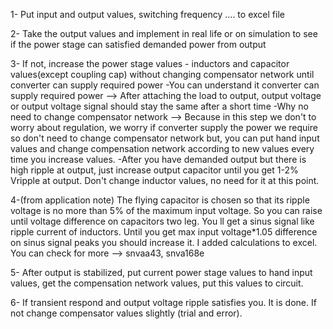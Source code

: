 1- Put input and output values, switching frequency .... to excel file

2- Take the output values and implement in real life or on simulation to see if the power stage can satisfied demanded power from output

3- If not, increase the power stage values - inductors and capacitor values(except coupling cap) without changing compensator network until converter can 
   supply required power
-You can understand it converter can supply required power --> After attaching the load to output, output voltage or output voltage signal should stay the same after a short time
-Why no need to change compensator network --> Because in this step we don't to worry about regulation, we worry if converter supply the power we require so don't need to change compensator network but, you can put hand input values and change compensation network according to new values every time you increase values.
-After you have demanded output but there is high ripple at output, just increase output capacitor until you get 1-2% Vripple at output. Don't change inductor values, no need for it at this point.

4-(from application note) The flying capacitor is chosen so that its ripple voltage is no more than 5% of the maximum input voltage. So you can raise until voltage difference on capacitors two leg. You ll get a sinus signal like ripple current of inductors. Until you get max input voltage*1.05 difference on sinus signal peaks you should increase it. I added calculations to excel. You can check for more --> snvaa43, snva168e

5- After output is stabilized, put current power stage values to hand input values, get the compensation network values, put this values to circuit.

6- If transient respond and output voltage ripple satisfies you. It is done. If not change compensator values slightly (trial and error).
